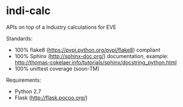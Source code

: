 # indi-calc
APIs on top of a Industry calculations for EVE

Standards:
- 100% flake8 (https://pypi.python.org/pypi/flake8) compliant
- 100% Sphinx (http://sphinx-doc.org/) documentation, example: http://thomas-cokelaer.info/tutorials/sphinx/docstring_python.html
- 100% unittest coverage (soon-TM)

Requirements:
- Python 2.7
- Flask (http://flask.pocoo.org/)
